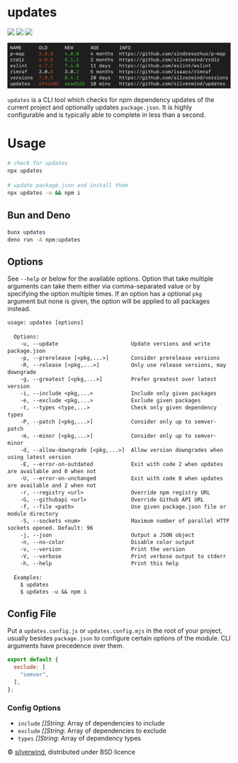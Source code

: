 # updates
[![](https://img.shields.io/npm/v/updates.svg?style=flat)](https://www.npmjs.org/package/updates) [![](https://img.shields.io/npm/dm/updates.svg)](https://www.npmjs.org/package/updates) [![](https://packagephobia.com/badge?p=updates)](https://packagephobia.com/result?p=updates)

![](./screenshot.png)

`updates` is a CLI tool which checks for npm dependency updates of the current project and optionally updates `package.json`. It is highly configurable and is typically able to complete in less than a second.

# Usage

```bash
# check for updates
npx updates

# update package.json and install them
npx updates -u && npm i
```

## Bun and Deno

```bash
bunx updates
deno run -A npm:updates
```

## Options

See `--help` or below for the available options. Option that take multiple arguments can take them either via comma-separated value or by specifying the option multiple times. If an option has a optional `pkg` argument but none is given, the option will be applied to all packages instead.

```
usage: updates [options]

  Options:
    -u, --update                       Update versions and write package.json
    -p, --prerelease [<pkg,...>]       Consider prerelease versions
    -R, --release [<pkg,...>]          Only use release versions, may downgrade
    -g, --greatest [<pkg,...>]         Prefer greatest over latest version
    -i, --include <pkg,...>            Include only given packages
    -e, --exclude <pkg,...>            Exclude given packages
    -t, --types <type,...>             Check only given dependency types
    -P, --patch [<pkg,...>]            Consider only up to semver-patch
    -m, --minor [<pkg,...>]            Consider only up to semver-minor
    -d, --allow-downgrade [<pkg,...>]  Allow version downgrades when using latest version
    -E, --error-on-outdated            Exit with code 2 when updates are available and 0 when not
    -U, --error-on-unchanged           Exit with code 0 when updates are available and 2 when not
    -r, --registry <url>               Override npm registry URL
    -G, --githubapi <url>              Override Github API URL
    -f, --file <path>                  Use given package.json file or module directory
    -S, --sockets <num>                Maximum number of parallel HTTP sockets opened. Default: 96
    -j, --json                         Output a JSON object
    -n, --no-color                     Disable color output
    -v, --version                      Print the version
    -V, --verbose                      Print verbose output to stderr
    -h, --help                         Print this help

  Examples:
    $ updates
    $ updates -u && npm i
```

## Config File

Put a `updates.config.js` or `updates.config.mjs` in the root of your project, usually besides `package.json` to configure certain options of the module. CLI arguments have precedence over them.

```js
export default {
  exclude: [
    "semver",
  ],
};
```

### Config Options

- `include` *[]String*: Array of dependencies to include
- `exclude` *[]String*: Array of dependencies to exclude
- `types` *[]String*: Array of dependency types

© [silverwind](https://github.com/silverwind), distributed under BSD licence
